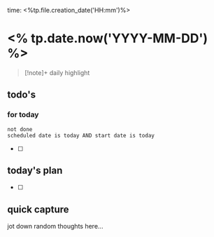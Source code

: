 time: <%tp.file.creation_date('HH:mm')%>

# <% tp.date.now('YYYY-MM-DD') %>

>[!note]+ daily highlight
>

## todo's
### for today
```tasks
not done
scheduled date is today AND start date is today
```
- [ ] 

## today's plan
- [ ] 

## quick capture
jot down random thoughts here...
